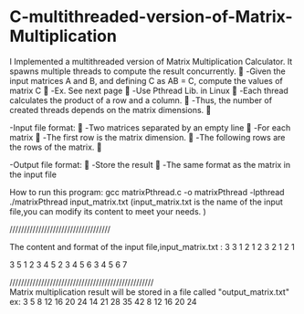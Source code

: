 # C-multithreaded-version-of-Matrix-Multiplication
I Implemented a multithreaded version of Matrix Multiplication Calculator. It spawns multiple threads to compute the result concurrently.  -Given the input matrices A and B, and defining C as AB = C, compute the values of matrix C  
  -Ex. See next page  
-Use Pthread Lib. in Linux  
-Each thread calculates the product of a row and a column.  
-Thus, the number of created threads depends on the matrix dimensions.  

-Input file format: 
 -Two matrices separated by an empty line  
 -For each matrix  
    -The first row is the matrix dimension.  
    -The following rows are the rows of the matrix. 

-Output file format:  
 -Store the result  
 -The same format as the matrix in the input file

How to run this program: 
 gcc matrixPthread.c -o matrixPthread -lpthread 
 ./matrixPthread input_matrix.txt 
(input_matrix.txt is the name of the input file,you can modify its content to meet your needs. )

///////////////////////////////////   

The content and format of the input file,input_matrix.txt : 
3 3
1 2 1 
2 3 2
1 2 1

3 5
1 2 3 4 5
2 3 4 5 6
3 4 5 6 7

//////////////////////////////////////////////////  
 Matrix multiplication result will be stored in a file called "output_matrix.txt" 
 ex:
 3 5 
 8 12  16  20  24 
 14  21  28  35  42 
 8   12  16  20  24 
